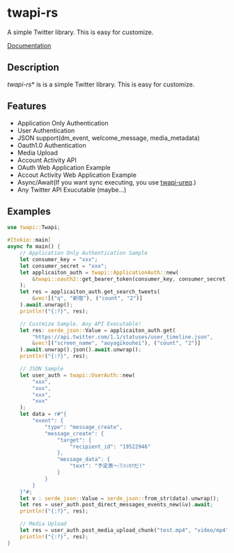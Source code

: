 # twapi-rs

A simple Twitter library. This is easy for customize.

[Documentation](https://docs.rs/twapi)

## Description

*twapi-rs** is is a simple Twitter library. This is easy for customize.

## Features
- Application Only Authentication
- User Authentication
- JSON support(dm_event, welcome_message, media_metadata)
- Oauth1.0 Authentication
- Media Upload
- Account Activity API
- OAuth Web Application Example
- Accout Activity Web Application Example
- Async/Await(If you want sync executing, you use [twapi-ureq](https://crates.io/crates/twapi-ureq).)
- Any Twitter API Exucutable (maybe...)

## Examples

```rust
use twapi::Twapi;

#[tokio::main]
async fn main() {
    // Application Only Authentication Sample
    let consumer_key = "xxx";
    let consumer_secret = "xxx";
    let applicaiton_auth = twapi::ApplicationAuth::new(
        &twapi::oauth2::get_bearer_token(consumer_key, consumer_secret).unwrap()
    );
    let res = applicaiton_auth.get_search_tweets(
        &vec![("q", "新宿"), ("count", "2")]
    ).await.unwrap();
    println!("{:?}", res);

    // Custmize Sample. Any API Executable!
    let res: serde_json::Value = applicaiton_auth.get(
        "https://api.twitter.com/1.1/statuses/user_timeline.json",
        &vec![("screen_name", "aoyagikouhei"), ("count", "2")]
    ).await.unwrap().json().await.unwrap();
    println!("{:?}", res);

    // JSON Sample
    let user_auth = twapi::UserAuth::new(
        "xxx",
        "xxx",
        "xxx",
        "xxx"
    );
    let data = r#"{
        "event": {
            "type": "message_create",
            "message_create": {
                "target": {
                    "recipient_id": "19522946"
                },
                "message_data": {
                    "text": "予定表〜①ﾊﾝｶｸだ!"
                }
            }
        }
    }"#;
    let v : serde_json::Value = serde_json::from_str(data).unwrap();
    let res = user_auth.post_direct_messages_events_new(&v).await;
    println!("{:?}", res);

    // Media Upload
    let res = user_auth.post_media_upload_chunk("test.mp4", "video/mp4", "tweet_video", None).await;
    println!("{:?}", res);
}
```